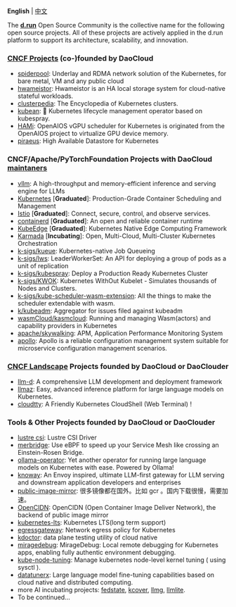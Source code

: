 **English** | [中文](https://github.com/DaoCloud/.github/blob/main/profile/README_zh.md)

The [**d.run**](https://d.run/) Open Source Community is the collective name for the following open source projects. All of these projects are actively applied in the d.run platform to support its architecture, scalability, and innovation.

### [CNCF Projects](https://www.cncf.io/sandbox-projects/) (co-)founded by DaoCloud
- [spiderpool](https://github.com/spidernet-io/spiderpool): Underlay and RDMA network solution of the Kubernetes, for bare metal, VM and any public cloud
- [hwameistor](https://github.com/hwameistor/hwameistor): Hwameistor is an HA local storage system for cloud-native stateful workloads.
- [clusterpedia](https://github.com/clusterpedia-io/clusterpedia): The Encyclopedia of Kubernetes clusters.
- [kubean](https://github.com/kubean-io/kubean): :seedling: Kubernetes lifecycle management operator based on kubespray.
- [HAMi](https://github.com/Project-HAMi/HAMi): OpenAIOS vGPU scheduler for Kubernetes is originated from the OpenAIOS project to virtualize GPU device memory.
- [piraeus](https://github.com/piraeusdatastore/piraeus): High Available Datastore for Kubernetes

### CNCF/Apache/PyTorchFoundation Projects with DaoCloud [maintaners](https://github.com/cncf/foundation/blob/main/project-maintainers.csv)

- [vllm](https://github.com/vllm-project/vllm): A high-throughput and memory-efficient inference and serving engine for LLMs
- [Kubernetes](https://github.com/kubernetes/kubernetes) [**Graduated**]: Production-Grade Container Scheduling and Management
- [Istio](https://github.com/istio/istio) [**Graduated**]: Connect, secure, control, and observe services.
- [containerd](https://github.com/containerd/containerd) [**Graduated**]: An open and reliable container runtime
- [KubeEdge](https://github.com/kubeedge/kubeedge) [**Graduated**]: Kubernetes Native Edge Computing Framework
- [Karmada](https://github.com/karmada-io/karmada) [**Incubating**]: Open, Multi-Cloud, Multi-Cluster Kubernetes Orchestration
- [k-sigs/kueue](https://github.com/kubernetes-sigs/kueue): Kubernetes-native Job Queueing
- [k-sigs/lws](https://github.com/kubernetes-sigs/lws): LeaderWorkerSet: An API for deploying a group of pods as a unit of replication
- [k-sigs/kubespray](https://github.com/kubernetes-sigs/kubespray): Deploy a Production Ready Kubernetes Cluster
- [k-sigs/KWOK](https://github.com/kubernetes-sigs/kwok): Kubernetes WithOut Kubelet -  Simulates thousands of Nodes and Clusters.
- [k-sigs/kube-scheduler-wasm-extension](https://github.com/kubernetes-sigs/kube-scheduler-wasm-extension): All the things to make the scheduler extendable with wasm.
- [k/kubeadm](https://github.com/kubernetes/kubeadm/): Aggregator for issues filed against kubeadm
- [wasmCloud/kasmcloud](https://github.com/wasmCloud/kasmcloud): Running and managing Wasm(actors) and capability providers in Kubernetes
- [apache/skywalking](https://github.com/apache/skywalking): APM, Application Performance Monitoring System
- [apollo](https://github.com/apolloconfig/apollo): Apollo is a reliable configuration management system suitable for microservice configuration management scenarios.

### [CNCF Landscape](https://landscape.cncf.io/) Projects founded by DaoCloud or DaoClouder
- [llm-d](https://github.com/llm-d/llm-d): A comprehensive LLM development and deployment framework
- [llmaz](https://github.com/InftyAI/llmaz): Easy, advanced inference platform for large language models on Kubernetes.
- [cloudtty](https://github.com/cloudtty/cloudtty): A Friendly Kubernetes CloudShell (Web Terminal) !

### Tools & Other Projects founded by DaoCloud or DaoClouder
- [lustre csi](https://github.com/luskits/luscsi): Lustre CSI Driver
- [merbridge](https://github.com/merbridge/merbridge): Use eBPF to speed up your Service Mesh like crossing an Einstein-Rosen Bridge.
- [ollama-operator](https://github.com/nekomeowww/ollama-operator): Yet another operator for running large language models on Kubernetes with ease. Powered by Ollama! 
- [knoway](https://github.com/knoway-dev/knoway): An Envoy inspired, ultimate LLM-first gateway for LLM serving and downstream application developers and enterprises
- [public-image-mirror](https://github.com/DaoCloud/public-image-mirror): 很多镜像都在国外。比如 gcr 。国内下载很慢，需要加速。
- [OpenCIDN](https://github.com/OpenCIDN/OpenCIDN): OpenCIDN (Open Container Image Deliver Network), the backend of public image mirror
- [kubernetes-lts](https://github.com/klts-io/kubernetes-lts): Kubernetes LTS(long term support)
- [egressgateway](https://github.com/spidernet-io/egressgateway): Network egress policy for Kubernetes
- [kdoctor](https://github.com/kdoctor-io/kdoctor): data plane testing utility of cloud native
- [miragedebug](https://github.com/miragedebug/miragedebug): MirageDebug: Local remote debugging for Kubernetes apps, enabling fully authentic environment debugging.
- [kube-node-tuning](https://github.com/kubean-io/kube-node-tuning): Manage kubernetes node-level kernel tuning ( using sysctl ).
- [datatunerx](https://github.com/DataTunerX/datatunerx): Large language model fine-tuning capabilities based on cloud native and distributed computing.
- more AI incubating projects: [fedstate](https://github.com/fedstate/fedstate), [kcover](https://github.com/BaizeAI/kcover), [llmg](https://github.com/lingticio/llmg), [llmlite](https://github.com/InftyAI/llmlite).	
- To be continued...
